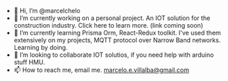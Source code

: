 - 👋 Hi, I’m @marcelchelo 
- 👀 I’m currently working on a personal project. An IOT solution for the construction industry. Click here to learn more. (link coming soon)
- 🌱 I’m currently learning Prisma Orm, React-Redux toolkit. I've used them extensively on my projects, MQTT protocol over Narrow Band networks. Learning by doing. 
- 💞️ I’m looking to collaborate IOT solutios, if you need help with arduino stuff HMU. 
- 📫 How to reach me, email me.   marcelo.e.villalba@gmail.com

<!---
marcelchelo/marcelchelo is a ✨ special ✨ repository because its `README.md` (this file) appears on your GitHub profile.
You can click the Preview link to take a look at your changes.
--->
